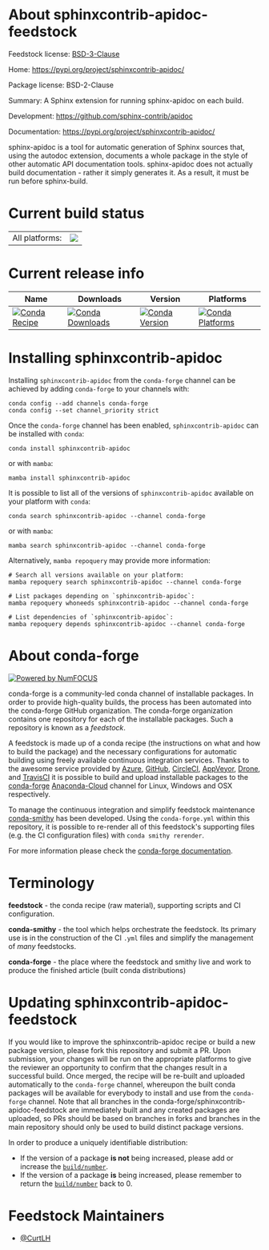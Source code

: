 About sphinxcontrib-apidoc-feedstock
====================================

Feedstock license: [BSD-3-Clause](https://github.com/conda-forge/sphinxcontrib-apidoc-feedstock/blob/main/LICENSE.txt)

Home: https://pypi.org/project/sphinxcontrib-apidoc/

Package license: BSD-2-Clause

Summary: A Sphinx extension for running sphinx-apidoc on each build.

Development: https://github.com/sphinx-contrib/apidoc

Documentation: https://pypi.org/project/sphinxcontrib-apidoc/

sphinx-apidoc is a tool for automatic generation of Sphinx sources that, using the autodoc extension, documents a whole package in the style of other automatic API documentation tools. sphinx-apidoc does not actually build documentation - rather it simply generates it. As a result, it must be run before sphinx-build.

Current build status
====================


<table><tr><td>All platforms:</td>
    <td>
      <a href="https://dev.azure.com/conda-forge/feedstock-builds/_build/latest?definitionId=3564&branchName=main">
        <img src="https://dev.azure.com/conda-forge/feedstock-builds/_apis/build/status/sphinxcontrib-apidoc-feedstock?branchName=main">
      </a>
    </td>
  </tr>
</table>

Current release info
====================

| Name | Downloads | Version | Platforms |
| --- | --- | --- | --- |
| [![Conda Recipe](https://img.shields.io/badge/recipe-sphinxcontrib--apidoc-green.svg)](https://anaconda.org/conda-forge/sphinxcontrib-apidoc) | [![Conda Downloads](https://img.shields.io/conda/dn/conda-forge/sphinxcontrib-apidoc.svg)](https://anaconda.org/conda-forge/sphinxcontrib-apidoc) | [![Conda Version](https://img.shields.io/conda/vn/conda-forge/sphinxcontrib-apidoc.svg)](https://anaconda.org/conda-forge/sphinxcontrib-apidoc) | [![Conda Platforms](https://img.shields.io/conda/pn/conda-forge/sphinxcontrib-apidoc.svg)](https://anaconda.org/conda-forge/sphinxcontrib-apidoc) |

Installing sphinxcontrib-apidoc
===============================

Installing `sphinxcontrib-apidoc` from the `conda-forge` channel can be achieved by adding `conda-forge` to your channels with:

```
conda config --add channels conda-forge
conda config --set channel_priority strict
```

Once the `conda-forge` channel has been enabled, `sphinxcontrib-apidoc` can be installed with `conda`:

```
conda install sphinxcontrib-apidoc
```

or with `mamba`:

```
mamba install sphinxcontrib-apidoc
```

It is possible to list all of the versions of `sphinxcontrib-apidoc` available on your platform with `conda`:

```
conda search sphinxcontrib-apidoc --channel conda-forge
```

or with `mamba`:

```
mamba search sphinxcontrib-apidoc --channel conda-forge
```

Alternatively, `mamba repoquery` may provide more information:

```
# Search all versions available on your platform:
mamba repoquery search sphinxcontrib-apidoc --channel conda-forge

# List packages depending on `sphinxcontrib-apidoc`:
mamba repoquery whoneeds sphinxcontrib-apidoc --channel conda-forge

# List dependencies of `sphinxcontrib-apidoc`:
mamba repoquery depends sphinxcontrib-apidoc --channel conda-forge
```


About conda-forge
=================

[![Powered by
NumFOCUS](https://img.shields.io/badge/powered%20by-NumFOCUS-orange.svg?style=flat&colorA=E1523D&colorB=007D8A)](https://numfocus.org)

conda-forge is a community-led conda channel of installable packages.
In order to provide high-quality builds, the process has been automated into the
conda-forge GitHub organization. The conda-forge organization contains one repository
for each of the installable packages. Such a repository is known as a *feedstock*.

A feedstock is made up of a conda recipe (the instructions on what and how to build
the package) and the necessary configurations for automatic building using freely
available continuous integration services. Thanks to the awesome service provided by
[Azure](https://azure.microsoft.com/en-us/services/devops/), [GitHub](https://github.com/),
[CircleCI](https://circleci.com/), [AppVeyor](https://www.appveyor.com/),
[Drone](https://cloud.drone.io/welcome), and [TravisCI](https://travis-ci.com/)
it is possible to build and upload installable packages to the
[conda-forge](https://anaconda.org/conda-forge) [Anaconda-Cloud](https://anaconda.org/)
channel for Linux, Windows and OSX respectively.

To manage the continuous integration and simplify feedstock maintenance
[conda-smithy](https://github.com/conda-forge/conda-smithy) has been developed.
Using the ``conda-forge.yml`` within this repository, it is possible to re-render all of
this feedstock's supporting files (e.g. the CI configuration files) with ``conda smithy rerender``.

For more information please check the [conda-forge documentation](https://conda-forge.org/docs/).

Terminology
===========

**feedstock** - the conda recipe (raw material), supporting scripts and CI configuration.

**conda-smithy** - the tool which helps orchestrate the feedstock.
                   Its primary use is in the construction of the CI ``.yml`` files
                   and simplify the management of *many* feedstocks.

**conda-forge** - the place where the feedstock and smithy live and work to
                  produce the finished article (built conda distributions)


Updating sphinxcontrib-apidoc-feedstock
=======================================

If you would like to improve the sphinxcontrib-apidoc recipe or build a new
package version, please fork this repository and submit a PR. Upon submission,
your changes will be run on the appropriate platforms to give the reviewer an
opportunity to confirm that the changes result in a successful build. Once
merged, the recipe will be re-built and uploaded automatically to the
`conda-forge` channel, whereupon the built conda packages will be available for
everybody to install and use from the `conda-forge` channel.
Note that all branches in the conda-forge/sphinxcontrib-apidoc-feedstock are
immediately built and any created packages are uploaded, so PRs should be based
on branches in forks and branches in the main repository should only be used to
build distinct package versions.

In order to produce a uniquely identifiable distribution:
 * If the version of a package **is not** being increased, please add or increase
   the [``build/number``](https://docs.conda.io/projects/conda-build/en/latest/resources/define-metadata.html#build-number-and-string).
 * If the version of a package **is** being increased, please remember to return
   the [``build/number``](https://docs.conda.io/projects/conda-build/en/latest/resources/define-metadata.html#build-number-and-string)
   back to 0.

Feedstock Maintainers
=====================

* [@CurtLH](https://github.com/CurtLH/)

